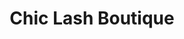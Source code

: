 ---
title: "Chic Lash Boutique"
url: /vancouver/chic-lash-boutique-windermere-street/
shop: Kosmetik
---